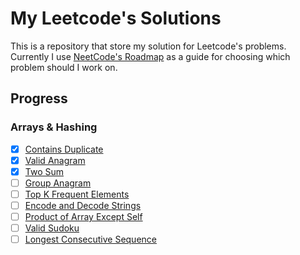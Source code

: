 # My Leetcode's Solutions

This is a repository that store my solution for Leetcode's problems.  
Currently I use [NeetCode's Roadmap](https://neetcode.io/roadmap) as a guide for choosing which problem should I work on.

## Progress

### Arrays & Hashing

- [x] [Contains Duplicate](https://leetcode.com/problems/contains-duplicate/)
- [x] [Valid Anagram](https://leetcode.com/problems/valid-anagram/)
- [x] [Two Sum](https://leetcode.com/problems/two-sum/)
- [ ] [Group Anagram](https://leetcode.com/problems/group-anagrams/)
- [ ] [Top K Frequent Elements](https://leetcode.com/problems/top-k-frequent-elements/)
- [ ] [Encode and Decode Strings](https://leetcode.com/problems/encode-and-decode-strings/)
- [ ] [Product of Array Except Self](https://leetcode.com/problems/product-of-array-except-self/)
- [ ] [Valid Sudoku](https://leetcode.com/problems/valid-sudoku/)
- [ ] [Longest Consecutive Sequence](https://leetcode.com/problems/longest-consecutive-sequence/)
